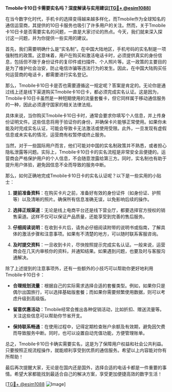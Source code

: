 **Tmobile卡10日卡需要实名吗？深度解读与实用建议[[TG💪+ @esim1088](https://t.me/s/esim1088)]**

在当今数字化时代，手机卡的选择变得越来越多样化，而Tmobile作为全球知名的通信运营商，其提供的10日卡服务也吸引了许多用户的关注。然而，关于Tmobile卡10日卡是否需要实名的问题，一直是大家讨论的热点。今天，我们就来深入探讨这一问题，并为你提供一些实用的建议。

首先，我们需要明确什么是“实名制”。在中国大陆地区，手机号码的实名制是一项强制性的政策。这意味着，用户在购买和激活电话卡时，必须提供真实的身份信息，包括但不限于身份证件的复印件或扫描件、个人照片等。这一政策的主要目的是为了维护社会治安，防止电信诈骗等违法行为的发生。因此，在中国大陆购买任何运营商的电话卡，都需要进行实名登记。

那么，Tmobile卡10日卡是否也需要遵循这一规定呢？答案是肯定的。无论你是通过线上还是线下渠道购买Tmobile卡10日卡，都必须完成实名认证。这是因为，Tmobile卡10日卡虽然是一种短期使用的流量套餐卡，但它同样属于移动通信服务的一种，因此必须遵守国家的相关法律法规。

具体来说，当你购买Tmobile卡10日卡时，通常会要求你填写个人信息，并上传身份证明文件。这些信息将用于验证你的身份，并确保卡片能够正常使用。如果你未能及时完成实名认证，可能会导致卡无法激活或使用受限。此外，一旦发现有虚假信息或未实名的情况，运营商有权暂停或终止服务。

当然，对于一些国际用户而言，他们可能对中国的实名制政策并不熟悉，或者担心隐私泄露等问题。实际上，Tmobile卡10日卡的实名流程是非常安全且便捷的。运营商会严格保护用户的个人信息，不会随意泄露给第三方。同时，实名制也有助于提升用户体验，避免因信息不全而导致的服务中断。

那么，如何正确地完成Tmobile卡10日卡的实名认证呢？以下是一些实用的小贴士：

1. **提前准备资料**：在购买卡片之前，准备好有效的身份证件（如身份证、护照等）以及清晰的照片。确保所有信息准确无误，以免影响后续的操作。

2. **选择正规渠道**：无论是线上电商平台还是线下营业厅，都要选择官方授权的销售渠道。这样不仅可以保证产品质量，还能享受到完善的售后服务。

3. **仔细阅读说明**：在收到卡片后，请务必仔细阅读附带的说明书或指南，了解具体的激活步骤和注意事项。如果有不清楚的地方，可以随时联系客服咨询。

4. **及时提交资料**：一旦收到卡片，尽快按照提示完成实名认证。一般来说，运营商会在几天内审核你的资料，并通知结果。如果遇到问题，也要及时与客服沟通解决。

除了上述提到的注意事项外，还有一些额外的小技巧可以帮助你更好地利用Tmobile卡10日卡：

- **合理规划流量**：根据自己的实际需求选择合适的套餐类型。例如，如果你只是偶尔出国旅行，可以选择基础版套餐；而如果你需要频繁使用数据，则可以考虑升级到高级版。

- **留意优惠活动**：Tmobile经常会推出各种促销活动，比如折扣、赠送流量等。关注这些信息可以帮助你节省开支。

- **保持联系畅通**：在使用过程中，记得定期检查账户余额及有效期，避免因欠费而导致服务中断。同时，也可以设置自动充值功能，方便管理账单。

总之，Tmobile卡10日卡确实需要实名，这是为了保障用户权益和社会公共利益。只要按照正规流程操作，就能顺利享受到优质的通信服务。希望以上内容能对你有所帮助！

最后再次提醒大家，无论是在国内还是国外，选择合适的电话卡都是一件重要的事情。希望大家都能找到最适合自己的解决方案，享受更加便捷高效的数字生活！ 

[[TG💪+ @esim1088](https://t.me/s/esim1088) ![Image](https://i.postimg.cc/4NQfJmqS/Snipaste-2025-05-13-00-14-12.png)]